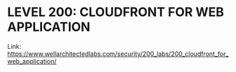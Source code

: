 # LEVEL 200: CLOUDFRONT FOR WEB APPLICATION

Link: https://www.wellarchitectedlabs.com/security/200_labs/200_cloudfront_for_web_application/